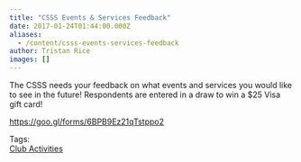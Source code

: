 ```yaml
---
title: "CSSS Events & Services Feedback"
date: 2017-01-24T01:44:00.000Z
aliases:
  - /content/csss-events-services-feedback
author: Tristan Rice
images: []
---
```


<div class="field field-name-body field-type-text-with-summary field-label-hidden"><div class="field-items"><div class="field-item even"><p>The CSSS needs your feedback on what events and services you would like to see in the future! Respondents are entered in a draw to win a $25 Visa gift card!</p>

<p><a href="https://goo.gl/forms/6BPB9Ez21qTstppo2">https://goo.gl/forms/6BPB9Ez21qTstppo2</a></p>
</div></div></div>    <footer>
    <div class="field field-name-field-tags field-type-taxonomy-term-reference field-label-above"><div class="field-label">Tags:&#xA0;</div><div class="field-items"><div class="field-item even"><a href="/club">Club Activities</a></div></div></div>      </footer>
